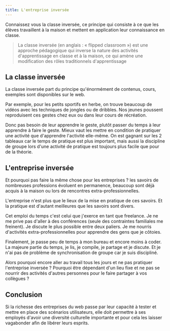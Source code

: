 ```yaml
---
title: L'entreprise inversée
---
```


Connaissez vous la classe inversée, ce principe qui consiste à ce que les élèves travaillent à la maison et mettent en application leur connaissance en classe.

> La classe inversée (en anglais : « flipped classroom ») est une approche pédagogique qui inverse la nature des activités d'apprentissage en classe et à la maison, ce qui amène une modification des rôles traditionnels d'apprentissage

## La classe inversée

La classe inversée part du principe qu'énormément de contenus, cours, exemples sont disponibles sur le web. 

Par exemple, pour les petits sportifs en herbe, on trouve beaucoup de vidéos avec les techniques de jongles ou de dribbles. Nos jeunes poussent reproduisent ces gestes chez eux ou dans leur cours de récréation.

Donc pas besoin de leur apprendre le geste, plutôt passer du temps à leur apprendre à faire le geste. Mieux vaut les mettre en condition de pratiquer une activité que d'apprendre l'activité elle-même. On est gagnant sur les 2 tableaux car le temps de pratique est plus important, mais aussi la discipline de groupe lors d'une activité de pratique est toujours plus facile que pour de la théorie.

## L'entreprise inversée

Et pourquoi pas faire la même chose pour les entreprises ? les savoirs de nombreuses professions évoluent en permanence, beaucoup sont déjà acquis à la maison ou lors de rencontres extra-professionnelles.

L'entreprise n'est plus que le lieux de la mise en pratique de ces savoirs. Et la pratique est d'autant meilleures que les savoirs sont divers.

Cet emploi du temps c'est celui que j'exerce en tant que freelance. Je ne me prive pas d'aller à des conférences (seule des contraintes familiales me freinent). Je discute le plus possible entre deux paliers. Je me nourris d'activités extra-professionnelles pour apprendre des gens que je côtoies.

Finalement, je passe peu de temps à mon bureau et encore moins à coder. La majeure partie du temps, je lis, je compile, je partage et je discute. Et je n'ai pas de problème de synchronisation de groupe car je suis discipliné.

Alors pourquoi encore aller au travail tous les jours et ne pas pratiquer l'entreprise inversée ? Pourquoi être dépendant d'un lieu fixe et ne pas se nourrir des activités d'autres personnes pour le faire partager à vos collègues ?

## Conclusion

Si la richesse des entreprises du web passe par leur capacité à tester et mettre en place des scénarios utilisateurs, elle doit permettre à ses employés d'avoir une diversité culturelle importante et pour cela les laisser vagabonder afin de libérer leurs esprits.
